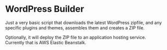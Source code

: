WordPress Builder
=================

Just a very basic script that downloads the latest WordPress zipfile, and any specific plugins and themes, assembles them and creates a ZIP file.

Optionally, it will deploy the ZIP file to an application hosting service. Currently that is AWS Elastic Beanstalk.

